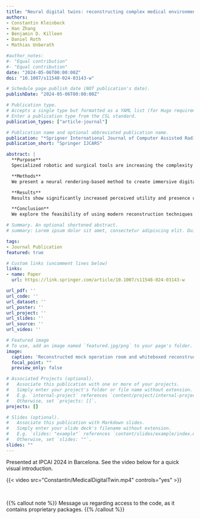 ```yaml
---
title: "Neural digital twins: reconstructing complex medical environments for spatial planning in virtual reality"
authors:
- Constantin Kleinbeck
- Han Zhang
- Benjamin D. Killeen
- Daniel Roth
- Mathias Unberath

#author_notes:
#- "Equal contribution"
#- "Equal contribution"
date: "2024-05-06T00:00:00Z"
doi: "10.1007/s11548-024-03143-w"

# Schedule page publish date (NOT publication's date).
publishDate: "2024-05-06T00:00:00Z"

# Publication type.
# Accepts a single type but formatted as a YAML list (for Hugo requirements).
# Enter a publication type from the CSL standard.
publication_types: ["article-journal"]

# Publication name and optional abbreviated publication name.
publication: "*Sprigner International Journal of Computer Assisted Radiology and Surgery*"
publication_short: "Springer IJCARS"

abstract: |
  **Purpose** 
  Specialized robotic and surgical tools are increasing the complexity of operating rooms (ORs), requiring elaborate preparation especially when techniques or devices are to be used for the first time. Spatial planning can improve efficiency and identify procedural obstacles ahead of time, but real ORs offer little availability to optimize space utilization. Methods for creating reconstructions of physical setups, i.e., digital twins, are needed to enable immersive spatial planning of such complex environments in virtual reality.

  **Methods** 
  We present a neural rendering-based method to create immersive digital twins of complex medical environments and devices from casual video capture that enables spatial planning of surgical scenarios. To evaluate our approach we recreate two operating rooms and ten objects through neural reconstruction, then conduct a user study with 21 graduate students carrying out planning tasks in the resulting virtual environment. We analyze task load, presence, perceived utility, plus exploration and interaction behavior compared to low visual complexity versions of the same environments.

  **Results** 
  Results show significantly increased perceived utility and presence using the neural reconstruction-based environments, combined with higher perceived workload and exploratory behavior. There’s no significant difference in interactivity.

  **Conclusion** 
  We explore the feasibility of using modern reconstruction techniques to create digital twins of complex medical environments and objects. Without requiring expert knowledge or specialized hardware, users can create, explore and interact with objects in virtual environments. Results indicate benefits like high perceived utility while being technically approachable, which may indicate promise of this approach for spatial planning and beyond.

# Summary. An optional shortened abstract.
# summary: Lorem ipsum dolor sit amet, consectetur adipiscing elit. Duis posuere tellus ac convallis placerat. Proin tincidunt magna sed ex sollicitudin condimentum.

tags:
- Journal Publication
featured: true

# Custom links (uncomment lines below)
links:
- name: Paper
  url: https://link.springer.com/article/10.1007/s11548-024-03143-w

url_pdf: ''
url_code: ''
url_dataset: ''
url_poster: ''
url_project: ''
url_slides: ''
url_source: ''
url_video: ''

# Featured image
# To use, add an image named `featured.jpg/png` to your page's folder. 
image:
  caption: 'Reconstructed mock operation room and whiteboxed reconstruction as comparison'
  focal_point: ""
  preview_only: false

# Associated Projects (optional).
#   Associate this publication with one or more of your projects.
#   Simply enter your project's folder or file name without extension.
#   E.g. `internal-project` references `content/project/internal-project/index.md`.
#   Otherwise, set `projects: []`.
projects: []

# Slides (optional).
#   Associate this publication with Markdown slides.
#   Simply enter your slide deck's filename without extension.
#   E.g. `slides: "example"` references `content/slides/example/index.md`.
#   Otherwise, set `slides: ""`.
slides: ""
---
```


Presented at IPCAI 2024 in Barcelona. See the video below for a quick visual introduction.

{{< video src="Constantin/MedicalDigitalTwin.mp4" controls="yes" >}}

<br>

{{% callout note %}}
Message us regarding access to the code, as it contains proprietary packages.
{{% /callout %}}


